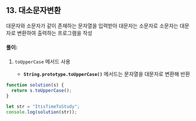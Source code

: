 ## 13. 대소문자변환

대문자와 소문자가 같이 존재하는 문자열을 입력받아 대문자는 소문자로 소문자는 대문자로
변환하여 출력하는 프로그램을 작성

#### 풀이:

1. `toUpperCase` 메서드 사용

   - **`String.prototype.toUpperCase()`** 메서드는 문자열을 대문자로 변환해 반환

```js
function solution(s) {
  return s.toUpperCase();
}

let str = "ItisTimeToStudy";
console.log(solution(str));
```

